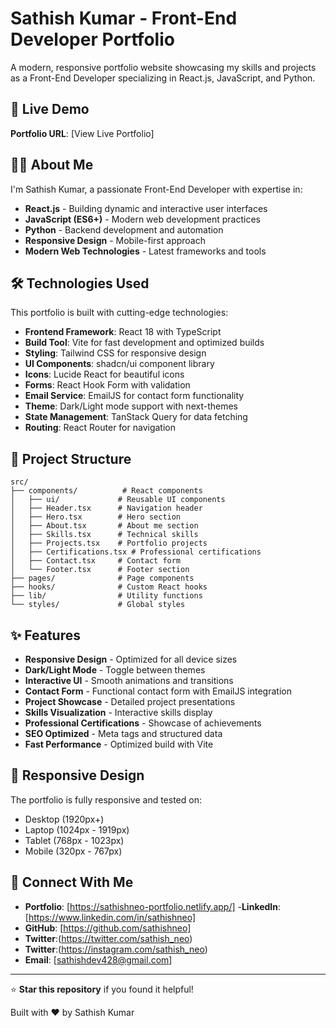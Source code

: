 
# Sathish Kumar - Front-End Developer Portfolio

A modern, responsive portfolio website showcasing my skills and projects as a Front-End Developer specializing in React.js, JavaScript, and Python.

## 🚀 Live Demo

**Portfolio URL**: [View Live Portfolio]

## 👨‍💻 About Me

I'm Sathish Kumar, a passionate Front-End Developer with expertise in:
- **React.js** - Building dynamic and interactive user interfaces
- **JavaScript (ES6+)** - Modern web development practices
- **Python** - Backend development and automation
- **Responsive Design** - Mobile-first approach
- **Modern Web Technologies** - Latest frameworks and tools

## 🛠️ Technologies Used

This portfolio is built with cutting-edge technologies:

- **Frontend Framework**: React 18 with TypeScript
- **Build Tool**: Vite for fast development and optimized builds
- **Styling**: Tailwind CSS for responsive design
- **UI Components**: shadcn/ui component library
- **Icons**: Lucide React for beautiful icons
- **Forms**: React Hook Form with validation
- **Email Service**: EmailJS for contact form functionality
- **Theme**: Dark/Light mode support with next-themes
- **State Management**: TanStack Query for data fetching
- **Routing**: React Router for navigation

## 📁 Project Structure

```
src/
├── components/          # React components
│   ├── ui/             # Reusable UI components
│   ├── Header.tsx      # Navigation header
│   ├── Hero.tsx        # Hero section
│   ├── About.tsx       # About me section
│   ├── Skills.tsx      # Technical skills
│   ├── Projects.tsx    # Portfolio projects
│   ├── Certifications.tsx # Professional certifications
│   ├── Contact.tsx     # Contact form
│   └── Footer.tsx      # Footer section
├── pages/              # Page components
├── hooks/              # Custom React hooks
├── lib/                # Utility functions
└── styles/             # Global styles
```

## ✨ Features

- **Responsive Design** - Optimized for all device sizes
- **Dark/Light Mode** - Toggle between themes
- **Interactive UI** - Smooth animations and transitions
- **Contact Form** - Functional contact form with EmailJS integration
- **Project Showcase** - Detailed project presentations
- **Skills Visualization** - Interactive skills display
- **Professional Certifications** - Showcase of achievements
- **SEO Optimized** - Meta tags and structured data
- **Fast Performance** - Optimized build with Vite

## 📱 Responsive Design

The portfolio is fully responsive and tested on:
- Desktop (1920px+)
- Laptop (1024px - 1919px)
- Tablet (768px - 1023px)
- Mobile (320px - 767px)

## 🤝 Connect With Me

- **Portfolio**: [https://sathishneo-portfolio.netlify.app/]
  -**LinkedIn**:[https://www.linkedin.com/in/sathishneo]
- **GitHub**: [https://github.com/sathishneo]
- **Twitter**:(https://twitter.com/sathish_neo)
- **Twitter**:(https://instagram.com/sathish_neo)
- **Email**: [sathishdev428@gmail.com]

---

⭐ **Star this repository** if you found it helpful!

Built with ♥️ by Sathish Kumar
